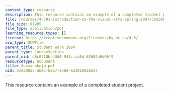 ```yaml
---
content_type: resource
description: This resource contains an example of a completed student project.
file: /courses/4-301-introduction-to-the-visual-arts-spring-2007/3ce388a5abec6227e38ee2301802e2a7_3usmanakeju.pdf
file_size: 81905
file_type: application/pdf
learning_resource_types: []
license: https://creativecommons.org/licenses/by-nc-sa/4.0/
ocw_type: OCWFile
parent_title: Student work 2004
parent_type: CourseSection
parent_uid: d8c0f18b-d364-943c-ca0d-62602a9d06f9
resourcetype: Document
title: 3usmanakeju.pdf
uid: 3ce388a5-abec-6227-e38e-e2301802e2a7
---
```

This resource contains an example of a completed student project.